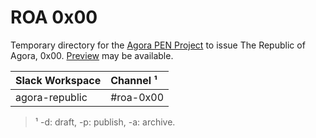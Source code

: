 # ROA 0x00
Temporary directory for the [Agora PEN Project](https://github.com/agorahub/AIPs/projects/1) to issue The Republic of Agora, 0x00.
[Preview](https://agorahub.github.io/pen0) may be available.

| Slack Workspace | Channel ¹ |
| :-------- | :-------- |
| agora-republic | #roa-0x00 |

> ¹ -d: draft, -p: publish, -a: archive.
